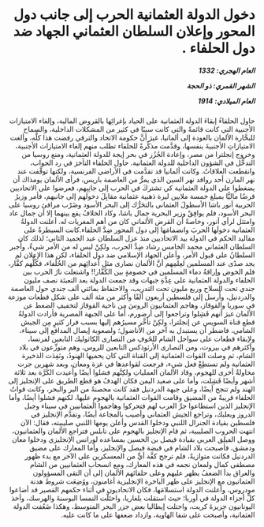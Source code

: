 <h1 dir="rtl">دخول الدولة العثمانية الحرب إلى جانب دول المحور وإعلان السلطان العثماني الجهاد ضد دول الحلفاء .</h1>

<h5 dir="rtl">العام الهجري:  1332

الشهر القمري: ذو الحجة

العام الميلادي: 1914</h5>

<p dir="rtl">حاول الحلفاءُ إبقاءَ الدولة العثمانية على الحياد بإغرائِها بالقروض المالية، وإلغاء الامتيازات الأجنبية التي كانت قائمةً والتي كانت سببًا في كثير من المشكلات الداخلية، والسماح للبحَّارة الألمان بالعودة إلى ألمانيا، غيرَ أنَّ حكومة الاتحاد والترقي رفضت هذا كلَّه، وألغت الامتيازاتِ الأجنبيةَ بنفسها، وقدَّمت مذكِّرةً للحلفاء تطلب منهم إلغاء الامتيازات الأجنبية، وخروج إنجلترا من مصر، وإعادة الجُزُر في بحر إيجة للدولة العثمانية، ومنع روسيا من التدخُّل في الشؤون الداخلية للدولة العثمانية. 
حاول الحلفاء التأخرَ في رد الجواب، وانقطعت العلاقاتُ. وكانت ألمانيا قد تقدَّمت في الأراضي الفرنسية، ولكنها توقَّفت عند نهر المارن أحد روافد نهر السين الذي يمرُّ من العاصمة باريس، فرأى الألمان يومذاك أن يضغطوا على الدولة العثمانية كي تشتركَ في الحرب إلى جانِبِهم، فعرضوا على الاتحاديين قرضًا ماليًّا بمبلغ خمسة ملايين ليرة ذهبية عثمانية مقابِلَ دخولهم إلى جانبهم، فأمر وزيرُ الحربية أنور باشا الأسطولَ العثماني بالتحَرُّك إلى البحر الأسود وضَرْب مرافئ روسيا على البحر الأسود، فلم يوافِقْ وزير البحرية جمال باشا، وكاد الخلافُ يقع بينهما إلا أن جمال عاد وامتثل لرأي أنور، وخاصةً أن القرض الألماني كان من أهم المغريات له. أعلنت الدولةُ العثمانية دخولَها الحربَ وانضمامَها إلى دول المحور ضِدَّ الحلفاء.كانت السيطرةُ على مقاليد الحكم في الدولة بيد الاتحاديين منذ عزل السلطان عبد الحميد الثاني؛ لذلك كان السلطان العثماني محمد الخامس رشاد ضِدَّ الحرب، ولكِنْ ليس له من الأمر شيءٌ، وأُجبر السلطانُ على قبول الأمر، وأعلن الجهاد الإسلامي ضد دول الحلفاء، لكن هذا الإعلان لم يجد صدًى عند المسلمين لعِلمِهم أنَّ الألمان نصارى مثل أعدائِهم من الحُلُفاء، فكُلُّهم كفَّار، فلم الخوض وإراقةُ دماء المسلمين في خصومةٍ بين الكُفَّار!! واشتعلت نارُ الحرب بين الحلفاء والدولة العثمانية على عِدَّةِ جبهات وقد جمعت الدولة بعد التعبئة نصف مليون جندي تحت السلاح وربع مليون تحت التدريب، والاحتفاظ بمائتي ألف جندي حول العاصمة والدردنيل، وأُرسل إلى فلسطين أربعون ألفًا وأكثر من مئة ألف على شكل قطعات موزعة في سوريا والقوقاز، وهاجم العثمانيون الروسَ مِن ناحية القوقاز لتخفيفِ الضغط عن الألمان غيرَ أنهم فَشِلوا وتراجعوا إلى أرضورم، أما على الجبهة المصرية فأرادت الدولةُ قطع قناة السويس عن إنجلترا، ولكِنْ تأخَّر مسيرُهم إليها بسبب فرار كثيرٍ مِن الجيش الشامي، فاضطر أن يستبدل به آخر من الأناضول؛ ولصعوبة إيصال المدافع إلى سيناء، ولإبقاء قطعات على سواحل الشام للخَوفِ من النصارى الكاثوليك التابعين لفرنسا، وأكثرهم في بيروت، ومن النصارى الأرثوذكس التابعين للروس، وهم متوزِّعون في بلاد الشام، ثم وصلت القوات العثمانية إلى القناة التي كان يحميها الهنودُ، ونَفِدَت الذخيرة العثمانية ولم تستطِعْ فعل شيء، فرجعت لقواعدها في غزة ومعان، وبعد شهرين جرت محاولةٌ أخرى للهجوم، وقاد الألمان العملياتِ ولكِنَّهم فشلوا أيضًا وأُعيدت الكَرَّة بعد ثلاثة أشهر وأيضًا فَشِلت، وأما على صعيد اليمن فكان الهدفُ هو قطع الطريق على الإنجليز إلى الهند ولم تنجح أيضًا، وعلى جبهة الدردنيل فقد كانت محصنةً من البر والبحر، وكانت قواتُ الحلفاء قريبةً من المضيق وقامت القوات العثمانية بالهجومِ عليها، لكنهم فشلوا أيضًا، وأما الإنجليز الذين استطاعوا جرَّ العرب لهم فتحركوا وهاجموا العثمانيين في سيناء وجبل الدروز وبعلبك، وتراجع الجيش العثماني وأصيب بالمجاعة أيضًا، وتقدَّم الإنجليز في فلسطين بقيادة الجنرال اللنبي ودخلوا القدس وأعلن يومها اللنبي صليبيته، فقال: الآن انتهت الحروب الصليبية، ثم قام الإنجليز بالهجوم على نابلس فتراجع الألمان والعثمانيون، ووصل الفيلق العربي بقيادة فيصل بن الحسين بمساعده لورانس الإنجليزي ودخلوا معان ودمشق، فأصبحت بلاد الشام في قبضة فيصل والإنجليز، وأما المعارك على مضيق الدردنيل فكانت متوازيةً، فلم ترجح كفَّة أيٍّ من المعسكرين على الآخر مع بدء ظهور مصطفى كمال ولمعان نجمه في هذه المعارك، ومع انسحاب العثمانيين من الشام والعراق بدأ الضعفُ يظهر عليهم وعلى حلفائهم الألمان إلى أن التقى المسؤولون العثمانيون مع الإنجليز على ظهر الباخرة الإنجليزية أغامنون، ووُضِعَت شروط هدنة مودروس، وأعلنت الدولة استسلامَها، فكان الاتحاديون في أثناء حكمهم القصير قد أضاعوا كلَّ أجزاء الدولة في أوربا؛ حيث استقلت بلغاريا، واحتَلَّت النمسا البوسنةَ والهرسك، وأخذ اليونانيون جزيرةَ كريت، واحتلت إيطاليا بعض جزر البحر المتوسط، وهكذا ضَعُفت الدولة العثمانية، وأصبحت على شفا الهاوية، وازداد ضعفها على ما كانت عليه.</p></br>
